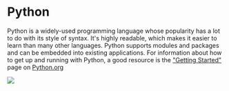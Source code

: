 # Python

​​Python is a widely-used programming language whose popularity has a lot to do with its style of syntax. It's highly readable, which makes it easier to learn than many other languages. Python supports modules and packages and can be embedded into existing applications. For information about how to get up and running with Python, a good resource is the ["Getting Started"](https://www.python.org/about/gettingstarted/) page on [Python.org](https://www.python.org)

![](https://files.gitbook.com/v0/b/gitbook-x-prod.appspot.com/o/spaces%2FY5ZuHF3yuXFWp1C46ZSo%2Fuploads%2Fgit-blob-6bd72c745aa81df1f25c09989fa19f672c631e59%2Fpythonlogo.jpg?alt=media)

